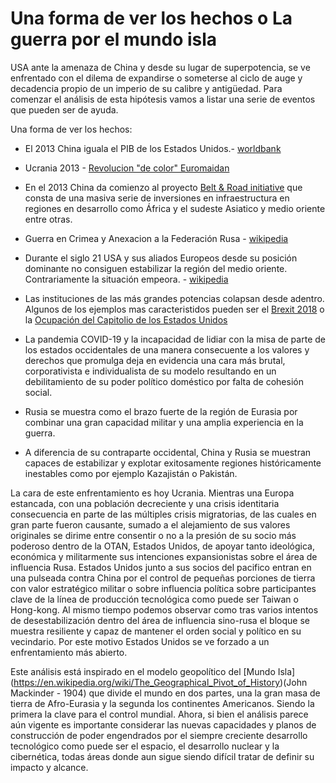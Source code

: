 # Una forma de ver los hechos o La guerra por el mundo isla

USA ante la amenaza de China y desde su lugar de superpotencia, se ve enfrentado con el dilema de expandirse o someterse al ciclo de auge y decadencia propio de un imperio de su calibre y antigüedad. Para comenzar el análisis de esta hipótesis vamos a listar una serie de eventos que pueden ser de ayuda.

Una forma de ver los hechos:

-   El 2013 China iguala el PIB de los Estados Unidos.- [worldbank](https://data.worldbank.org/indicator/NY.GDP.MKTP.PP.CD?end=2020&locations=CN-US&name_desc=false&start=1990&view=chart&year=2013)
    
-   Ucrania 2013 - [Revolucion "de color" Euromaidan](https://en.wikipedia.org/wiki/Ukrainian_crisis)
    
-   En el 2013 China da comienzo al proyecto [Belt & Road initiative](https://en.wikipedia.org/wiki/Belt_and_Road_Initiative) que consta de una masiva serie de inversiones en infraestructura en regiones en desarrollo como África y el sudeste Asiatico y medio oriente entre otras.
    
-   Guerra en Crimea y Anexacion a la Federación Rusa - [wikipedia](https://en.wikipedia.org/wiki/Crimea#Russian_Federation_(de_facto_since_2014))
    
-   Durante el siglo 21 USA y sus aliados Europeos desde su posición dominante no consiguen estabilizar la región del medio oriente. Contrariamente la situación empeora. - [wikipedia](https://en.wikipedia.org/wiki/List_of_armed_conflicts_involving_the_United_States#21st-century)
    
-   Las instituciones de las más grandes potencias colapsan desde adentro. Algunos de los ejemplos mas caracteristidos pueden ser el [Brexit 2018](https://en.wikipedia.org/wiki/Brexit#European_Union_(Withdrawal)_Act_2018) o la [Ocupación del Capitolio de los Estados Unidos](https://es.wikipedia.org/wiki/Asalto_al_Capitolio_de_los_Estados_Unidos_de_2021)
    
-   La pandemia COVID-19 y la incapacidad de lidiar con la misa de parte de los estados occidentales de una manera consecuente a los valores y derechos que promulga deja en evidencia una cara más brutal, corporativista e individualista de su modelo resultando en un debilitamiento de su poder político doméstico por falta de cohesión social.
    
-   Rusia se muestra como el brazo fuerte de la región de Eurasia por combinar una gran capacidad militar y una amplia experiencia en la guerra.
    
-   A diferencia de su contraparte occidental, China y Rusia se muestran capaces de estabilizar y explotar exitosamente regiones históricamente inestables como por ejemplo Kazajistán o Pakistán.
    

La cara de este enfrentamiento es hoy Ucrania. Mientras una Europa estancada, con una población decreciente y una crisis identitaria consecuencia en parte de las múltiples crisis migratorias, de las cuales en gran parte fueron causante, sumado a el alejamiento de sus valores originales se dirime entre consentir o no a la presión de su socio más poderoso dentro de la OTAN, Estados Unidos, de apoyar tanto ideológica, económica y militarmente sus intenciones expansionistas sobre el área de influencia Rusa. Estados Unidos junto a sus socios del pacifico entran en una pulseada contra China por el control de pequeñas porciones de tierra con valor estratégico militar o sobre influencia política sobre participantes clave de la línea de producción tecnológica como puede ser Taiwan o Hong-kong. Al mismo tiempo podemos observar como tras varios intentos de desestabilización dentro del área de influencia sino-rusa el bloque se muestra resiliente y capaz de mantener el orden social y político en su vecindario. Por este motivo Estados Unidos se ve forzado a un enfrentamiento más abierto.

Este análisis está inspirado en el modelo geopolítico del [Mundo Isla] (https://en.wikipedia.org/wiki/The_Geographical_Pivot_of_History)(John Mackinder - 1904) que divide el mundo en dos partes, una la gran masa de tierra de Afro-Eurasia y la segunda los continentes Americanos. Siendo la primera la clave para el control mundial. Ahora, si bien el análisis parece aún vigente es importante considerar las nuevas capacidades y planos de construcción de poder engendrados por el siempre creciente desarrollo tecnológico como puede ser el espacio, el desarrollo nuclear y la cibernética, todas áreas donde aun sigue siendo difícil tratar de definir su impacto y alcance.
